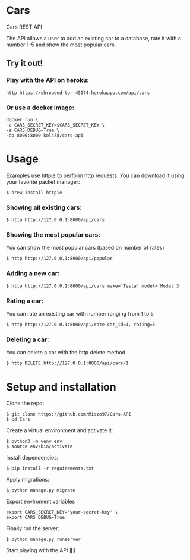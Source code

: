 # Cars
Cars REST API

The API allows a user to add an existing car to a database, rate it with a number 1-5 and show the most popular cars.

## Try it out!

### Play with the API on heroku:
```
http https://shrouded-tor-45074.herokuapp.com/api/cars
```
### Or use a docker image:
```
docker run \
-e CARS_SECRET_KEY=$CARS_SECRET_KEY \
-e CARS_DEBUG=True \
-dp 8000:8000 kol478/cars-api
```


# Usage

Examples use [httpie](https://httpie.io) to perform http requests.
You can download it using your favorite packet manager:

```$ brew install httpie```




### Showing all existing cars:
```
$ http http://127.0.0.1:8000/api/cars
```

### Showing the most popular cars:
You can show the most popular cars (based on number of rates)

```
$ http http://127.0.0.1:8000/api/popular
```

### Adding a new car:
```
$ http http://127.0.0.1:8000/api/cars make='Tesla' model='Model 3'
```

### Rating a car:

You can rate an existing car with number ranging from 1 to 5

```
$ http http://127.0.0.1:8000/api/rate car_id=1, rating=5
```

### Deleting a car:

You can delete a car with the http delete method

```
$ http DELETE http://127.0.0.1:8000/api/cars/1
```

# Setup and installation

Clone the repo:
```
$ git clone https://github.com/Miszo97/Cars-API
$ cd Cars
```

Create a virtual environment and activate it:
```
$ python3 -m venv env
$ source env/bin/activate
```
Install dependencies:
```
$ pip install -r requirements.txt
```

Apply migrations:
```
$ python manage.py migrate
```
Export enviroment variables

```
export CARS_SECRET_KEY='your-secret-key' \
export CARS_DEBUG=True
```

Finally run the server:
```
$ python manage.py runserver
```

Start playing with the API 🙌🏻
